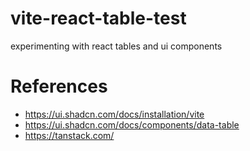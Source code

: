 # vite-react-table-test
experimenting with react tables and ui components


# References
* https://ui.shadcn.com/docs/installation/vite
* https://ui.shadcn.com/docs/components/data-table
* https://tanstack.com/
